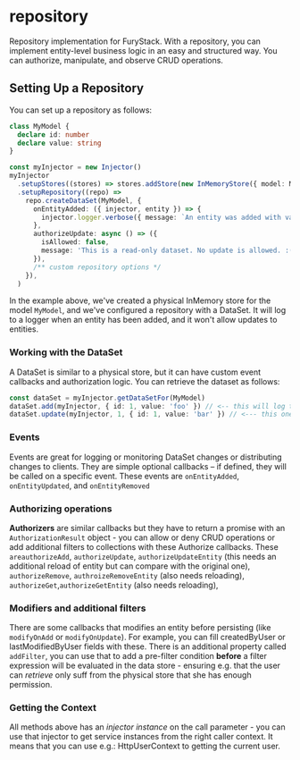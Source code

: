 # repository

Repository implementation for FuryStack.
With a repository, you can implement entity-level business logic in an easy and structured way.
You can authorize, manipulate, and observe CRUD operations.

## Setting Up a Repository

You can set up a repository as follows:

```ts
class MyModel {
  declare id: number
  declare value: string
}

const myInjector = new Injector()
myInjector
  .setupStores((stores) => stores.addStore(new InMemoryStore({ model: MyModel, primaryKey: 'id' })))
  .setupRepository((repo) =>
    repo.createDataSet(MyModel, {
      onEntityAdded: ({ injector, entity }) => {
        injector.logger.verbose({ message: `An entity was added with value '${entity.value}'` })
      },
      authorizeUpdate: async () => ({
        isAllowed: false,
        message: 'This is a read-only dataset. No update is allowed. :(',
      }),
      /** custom repository options */
    }),
  )
```

In the example above, we've created a physical InMemory store for the model `MyModel`, and we've configured a repository with a DataSet.
It will log to a logger when an entity has been added, and it won't allow updates to entities.

### Working with the DataSet

A DataSet is similar to a physical store, but it can have custom event callbacks and authorization logic.
You can retrieve the dataset as follows:

```ts
const dataSet = myInjector.getDataSetFor(MyModel)
dataSet.add(myInjector, { id: 1, value: 'foo' }) // <-- this will log to a logger
dataSet.update(myInjector, 1, { id: 1, value: 'bar' }) // <--- this one will be rejected
```

### Events

Events are great for logging or monitoring DataSet changes or distributing changes to clients. They are simple optional callbacks – if defined, they will be called on a specific event. These events are `onEntityAdded`, `onEntityUpdated`, and `onEntityRemoved`

### Authorizing operations

**Authorizers** are similar callbacks but they have to return a promise with an `AuthorizationResult` object - you can allow or deny CRUD operations or add additional filters to collections with these Authorize callbacks. These `areauthorizeAdd`, `authorizeUpdate`, `authorizeUpdateEntity` (this needs an additional reload of entity but can compare with the original one), `authorizeRemove`, `authroizeRemoveEntity` (also needs reloading), `authorizeGet`,`authorizeGetEntity` (also needs reloading),

### Modifiers and additional filters

There are some callbacks that modifies an entity before persisting (like `modifyOnAdd` or `modifyOnUpdate`). For example, you can fill createdByUser or lastModifiedByUser fields with these.
There is an additional property called `addFilter`, you can use that to add a pre-filter condition **before** a filter expression will be evaluated in the data store - ensuring e.g. that the user can _retrieve_ only suff from the physical store that she has enough permission.

### Getting the Context

All methods above has an _injector instance_ on the call parameter - you can use that injector to get service instances from the right caller context. It means that you can use e.g.: HttpUserContext to getting the current user.
